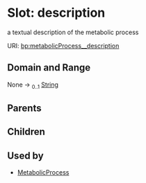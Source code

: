 
# Slot: description


a textual description of the metabolic process

URI: [bp:metabolicProcess__description](http://w3id.org/ontogpt/metabolic-process-templatemetabolicProcess__description)


## Domain and Range

None &#8594;  <sub>0..1</sub> [String](types/String.md)

## Parents


## Children


## Used by

 * [MetabolicProcess](MetabolicProcess.md)
